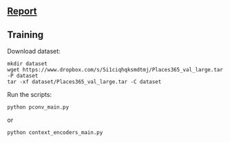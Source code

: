 ## [Report](report.pdf)

## Training

Download dataset:
```
mkdir dataset
wget https://www.dropbox.com/s/5i1ciqhqksmdtmj/Places365_val_large.tar -P dataset
tar -xf dataset/Places365_val_large.tar -C dataset
```

Run the scripts:
```
python pconv_main.py
```
or
```
python context_encoders_main.py
```

